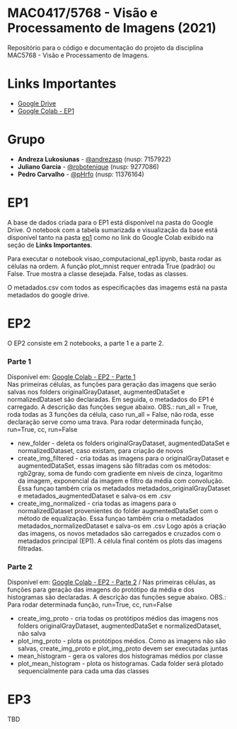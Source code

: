 # MAC0417/5768 - Visão e Processamento de Imagens (2021)

Repositório para o código e documentação do projeto da disciplina MAC5768 - Visão e Processamento de Imagens.


# Links Importantes

- [Google Drive](https://drive.google.com/drive/folders/1h32IZ0kYQigYiCt4KmdtZNXUOOX8Rd3D?usp=sharing)
- [Google Colab - EP1](https://colab.research.google.com/drive/1bKeuS6A_Wby7FViM4tVIsU6HrG-0nFqZ#scrollTo=ky7hClV8Ge7u)

# Grupo

* **Andreza Lukosiunas** - [@andrezasp](https://github.com/andrezasp) (nusp: 7157922)
* **Juliano Garcia** - [@robotenique](https://github.com/robotenique) (nusp: 9277086)
* **Pedro Carvalho** - [@pHrfo](https://github.com/pHrfo) (nusp: 11376164)

# EP1

A base de dados criada para o EP1 está disponível na pasta do Google Drive. O notebook com a tabela sumarizada e visualização da base está disponível tanto na pasta [ep1](ep1/) como no link do Google Colab exibido na seção de **Links Importantes**.

Para executar o notebook visao_computacional_ep1.ipynb, basta rodar as células na ordem. A função plot_mnist requer entrada True (padrão) ou False. True mostra a classe desejada. False, todas as classes.

O metadados.csv com todos as especificações das imagems está na pasta metadados do google drive.

# EP2

O EP2 consiste em 2 notebooks, a parte 1 e a parte 2.

### Parte 1
Disponível em: [Google Colab - EP2 - Parte 1](https://colab.research.google.com/drive/1X1G9a5AaHx1S3ErFJyoIV2XWsWaFgDCy#scrollTo=Y0szU04OJFhq) \
Nas primeiras células, as funções para geração das imagens que serão salvas nos folders originalGrayDataset, augmentedDataSet e normalizedDataset são declaradas. Em seguida, o metadados do EP1 é carregado. 
A descrição das funções segue abaixo. 
OBS.: run_all = True, roda todas as 3 funções da célula, caso run_all = False, não roda, esse declaração serve como uma trava. Para rodar determinada função, run=True, cc, run=False
* new_folder - deleta os folders originalGrayDataset, augmentedDataSet e normalizedDataset, caso existam, para criação de novos
* create_img_filtered - cria todas as imagens para o originalGrayDataset e augmentedDataSet, essas imagens são filtradas com os métodos: rgb2gray, soma de fundo com gradiente em níveis de cinza, logaritmo da imagem, exponencial da imagem e filtro da média com convolução. Essa funçao também cria os metadados metadados_originalGrayDataset e metadados_augmentedDataset e salva-os em .csv
* create_img_normalized - cria todas as imagens para o normalizedDataset provenientes do folder augmentedDataSet com o método de equalização. Essa funçao também cria o metadados metadados_normalizedDataset e salva-os em .csv
Logo após a criação das imagens, os novos metadados são carregados e cruzados com o metadados principal (EP1). 
A célula final contém os plots das imagens filtradas.

### Parte 2
Disponível em: [Google Colab - EP2 - Parte 2](https://colab.research.google.com/drive/1X1G9a5AaHx1S3ErFJyoIV2XWsWaFgDCy#scrollTo=Y0szU04OJFhq) /
Nas primeiras células, as funções para geração das imagens do protótipo da média e dos histogramas são declaradas.
A descrição das funções segue abaixo. 
OBS.: Para rodar determinada função, run=True, cc, run=False
* create_img_proto - cria todas os protótipos médios das imagens nos folders originalGrayDataset, augmentedDataSet e normalizedDataset, não salva
* plot_img_proto - plota os protótipos médios. Como as imagens não são salvas, create_img_proto e plot_img_proto devem ser executadas juntas
* mean_histogram - gera os valores dos histogramas médios por classe
* plot_mean_histogram - plota os histogramas. Cada folder será plotado sequencialmente para cada uma das classes

# EP3

TBD
